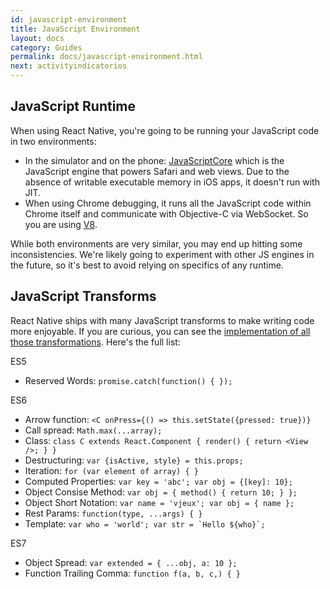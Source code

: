 ```yaml
---
id: javascript-environment
title: JavaScript Environment
layout: docs
category: Guides
permalink: docs/javascript-environment.html
next: activityindicatorios
---
```


## JavaScript Runtime

When using React Native, you're going to be running your JavaScript code in two environments:

* In the simulator and on the phone: [JavaScriptCore](http://trac.webkit.org/wiki/JavaScriptCore) which is the JavaScript engine that powers Safari and web views. Due to the absence of writable executable memory in iOS apps, it doesn't run with JIT.
* When using Chrome debugging, it runs all the JavaScript code within Chrome itself and communicate with Objective-C via WebSocket. So you are using [V8](https://code.google.com/p/v8/).

While both environments are very similar, you may end up hitting some inconsistencies. We're likely going to experiment with other JS engines in the future, so it's best to avoid relying on specifics of any runtime.


## JavaScript Transforms

React Native ships with many JavaScript transforms to make writing code more enjoyable. If you are curious, you can see the [implementation of all those transformations](https://github.com/facebook/jstransform/tree/master/visitors). Here's the full list:

ES5

* Reserved Words: `promise.catch(function() { });`

ES6

* Arrow function: `<C onPress={() => this.setState({pressed: true})}`
* Call spread: `Math.max(...array);`
* Class: `class C extends React.Component { render() { return <View />; } }`
* Destructuring: `var {isActive, style} = this.props;`
* Iteration: `for (var element of array) { }`
* Computed Properties: `var key = 'abc'; var obj = {[key]: 10};`
* Object Consise Method: `var obj = { method() { return 10; } };`
* Object Short Notation: `var name = 'vjeux'; var obj = { name };`
* Rest Params: `function(type, ...args) { }`
* Template: ``var who = 'world'; var str = `Hello ${who}`;``

ES7

* Object Spread: `var extended = { ...obj, a: 10 };`
* Function Trailing Comma: `function f(a, b, c,) { }`
